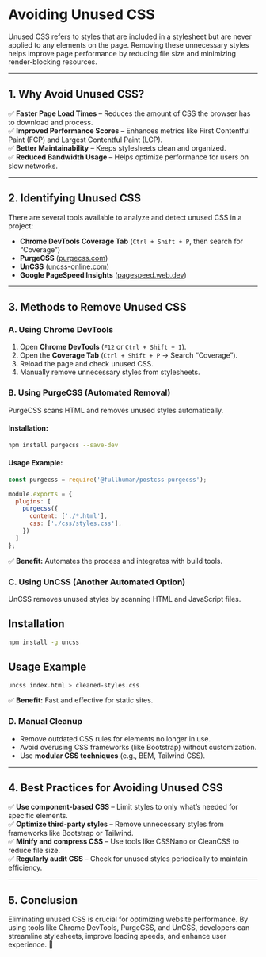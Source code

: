 # Avoiding Unused CSS

Unused CSS refers to styles that are included in a stylesheet but are never applied to any elements on the page. Removing these unnecessary styles helps improve page performance by reducing file size and minimizing render-blocking resources.

---

## **1. Why Avoid Unused CSS?**

✅ **Faster Page Load Times** – Reduces the amount of CSS the browser has to download and process.  
✅ **Improved Performance Scores** – Enhances metrics like First Contentful Paint (FCP) and Largest Contentful Paint (LCP).  
✅ **Better Maintainability** – Keeps stylesheets clean and organized.  
✅ **Reduced Bandwidth Usage** – Helps optimize performance for users on slow networks.

---

## **2. Identifying Unused CSS**

There are several tools available to analyze and detect unused CSS in a project:

- **Chrome DevTools Coverage Tab** (`Ctrl + Shift + P`, then search for “Coverage”)
- **PurgeCSS** ([purgecss.com](https://purgecss.com/))
- **UnCSS** ([uncss-online.com](https://uncss-online.com/))
- **Google PageSpeed Insights** ([pagespeed.web.dev](https://pagespeed.web.dev/))

---

## **3. Methods to Remove Unused CSS**

### **A. Using Chrome DevTools**

1. Open **Chrome DevTools** (`F12` or `Ctrl + Shift + I`).
2. Open the **Coverage Tab** (`Ctrl + Shift + P` → Search “Coverage”).
3. Reload the page and check unused CSS.
4. Manually remove unnecessary styles from stylesheets.

### **B. Using PurgeCSS (Automated Removal)**

PurgeCSS scans HTML and removes unused styles automatically.

#### **Installation:**

```sh
npm install purgecss --save-dev
```

#### **Usage Example:**

```js
const purgecss = require('@fullhuman/postcss-purgecss');

module.exports = {
  plugins: [
    purgecss({
      content: ['./*.html'],
      css: ['./css/styles.css'],
    })
  ]
};
```

✅ **Benefit:** Automates the process and integrates with build tools.

### **C. Using UnCSS (Another Automated Option)**

UnCSS removes unused styles by scanning HTML and JavaScript files.

## Installation

```sh
npm install -g uncss
```

## Usage Example

```sh
uncss index.html > cleaned-styles.css
```

✅ **Benefit:** Fast and effective for static sites.

### **D. Manual Cleanup**

- Remove outdated CSS rules for elements no longer in use.
- Avoid overusing CSS frameworks (like Bootstrap) without customization.
- Use **modular CSS techniques** (e.g., BEM, Tailwind CSS).

---

## **4. Best Practices for Avoiding Unused CSS**

✅ **Use component-based CSS** – Limit styles to only what’s needed for specific elements.  
✅ **Optimize third-party styles** – Remove unnecessary styles from frameworks like Bootstrap or Tailwind.  
✅ **Minify and compress CSS** – Use tools like CSSNano or CleanCSS to reduce file size.  
✅ **Regularly audit CSS** – Check for unused styles periodically to maintain efficiency.  

---

## **5. Conclusion**

Eliminating unused CSS is crucial for optimizing website performance. By using tools like Chrome DevTools, PurgeCSS, and UnCSS, developers can streamline stylesheets, improve loading speeds, and enhance user experience. 🚀
